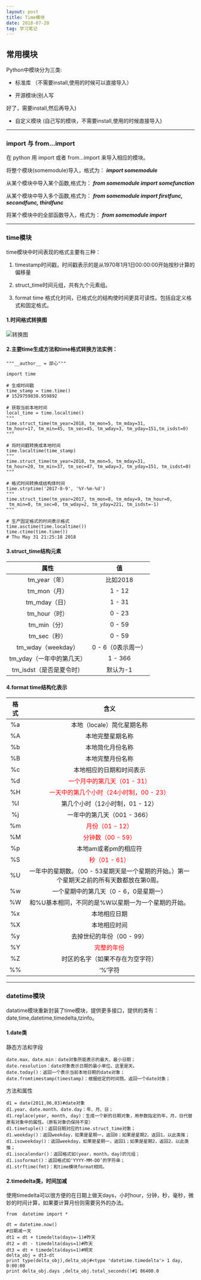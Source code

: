 ```yaml
---
layout: post
title: Time模块
date: 2018-07-20
tag: 学习笔记
---
```

## 常用模块  
Python中模块分为三类:  

-    标准库  （不需要install,使用的时候可以直接导入）

-    开源模块(别人写



好了，需要install,然后再导入)

-    自定义模块  (自己写的模块，不需要install,使用的时候直接导入)  

---

### import 与 from...import  
在 python 用 import 或者 from...import 来导入相应的模块。  

将整个模块(somemodule)导入，格式为： ***import somemodule*** 

从某个模块中导入某个函数,格式为： ***from somemodule import  somefunction***  

从某个模块中导入多个函数,格式为： ***from somemodule import firstfunc, secondfunc, thirdfunc***  

将某个模块中的全部函数导入，格式为： ***from somemodule import***   

---

### time模块  
time模块中时间表现的格式主要有三种：

1. timestamp时间戳，时间戳表示的是从1970年1月1日00:00:00开始按秒计算的偏移量  

2. struct_time时间元组，共有九个元素组。

3. format time 格式化时间，已格式化的结构使时间更具可读性。包括自定义格式和固定格式。  

#### 1.时间格式转换图  
![](http://ogjdtuxan.bkt.clouddn.com/time.png "转换图")  

#### 2.主要time生成方法和time格式转换方法实例：  

	"""__author__ = 邵心"""
	
	import time
	
	# 生成时间戳
	time_stamp = time.time()
	# 1529759838.959892
	
	# 获取当前本地时间
	local_time = time.localtime()
	"""
	time.struct_time(tm_year=2018, tm_mon=5, tm_mday=31, 
	tm_hour=17, tm_min=45, tm_sec=45, tm_wday=3, tm_yday=151,tm_isdst=0)
	"""
	
	# 将时间戳转换成本地时间
	time.localtime(time_stamp)
	"""
	time.struct_time(tm_year=2018, tm_mon=5, tm_mday=31, 
	tm_hour=20, tm_min=37, tm_sec=47, tm_wday=3, tm_yday=151, tm_isdst=0)
	"""
	
	# 格式时间转换成结构体时间
	time.strptime('2017-8-9', '%Y-%m-%d')
	"""
	time.struct_time(tm_year=2017, tm_mon=8, tm_mday=9, tm_hour=0,
	 tm_min=0, tm_sec=0, tm_wday=2, tm_yday=221, tm_isdst=-1)
	"""
	
	# 生产固定格式的时间表示格式
	time.asctime(time.localtime())
	time.ctime(time.time())
	# Thu May 31 21:25:18 2018




#### 3.struct_time结构元素  

|        属性        |      值       |
| :--------------: | :----------: |
|    tm_year（年）    |    比如2018    |
|    tm_mon（月）     |    1 - 12    |
|    tm_mday（日）    |    1 - 31    |
|    tm_hour（时）    |    0 - 23    |
|    tm_min（分）     |    0 - 59    |
|    tm_sec（秒）     |    0 - 59    |
| tm_wday（weekday） | 0 - 6（0表示周一） |
| tm_yday（一年中的第几天） |   1 - 366    |
| tm_isdst（是否是夏令时） |    默认为-1     |



#### 4.format time结构化表示  

|  格式  |                    含义                    |
| :--: | :--------------------------------------: |
|  %a  |             本地（locale）简化星期名称             |
|  %A  |                 本地完整星期名称                 |
|  %b  |                 本地简化月份名称                 |
|  %B  |                 本地完整月份名称                 |
|  %c  |               本地相应的日期和时间表示               |
|  %d  | <font color=ff0000>一个月中的第几天（01 - 31）</font> |
|  %H  | <font color=ff0000>一天中的第几个小时（24小时制，00 - 23）</font> |
|  %I  |           第几个小时（12小时制，01 - 12）           |
|  %j  |            一年中的第几天（001 - 366）            |
|  %m  |  <font color=ff0000>月份（01 - 12）</font>   |
|  %M  |  <font color=ff0000>分钟数（00 - 59）</font>  |
|  %p  |               本地am或者pm的相应符               |
|  %S  |   <font color=ff0000>秒（01 - 61）</font>   |
|  %U  | 一年中的星期数。（00 - 53星期天是一个星期的开始。）第一个星期天之前的所有天数都放在第0周。 |
|  %w  |          一个星期中的第几天（0 - 6，0是星期一）          |
|  %W  |       和%U基本相同，不同的是%W以星期一为一个星期的开始。        |
|  %x  |                  本地相应日期                  |
|  %X  |                  本地相应时间                  |
|  %y  |             去掉世纪的年份（00 - 99）             |
|  %Y  |     <font color=ff0000>完整的年份</font>      |
|  %Z  |             时区的名字（如果不存在为空字符）             |
|  %%  |                  ‘%’字符                   |

---
### datetime模块  
datatime模块重新封装了time模块，提供更多接口，提供的类有：date,time,datetime,timedelta,tzinfo。  

#### 1.date类  

静态方法和字段  

	date.max、date.min：date对象所能表示的最大、最小日期；
	date.resolution：date对象表示日期的最小单位。这里是天。
	date.today()：返回一个表示当前本地日期的date对象；
	date.fromtimestamp(timestamp)：根据给定的时间戮，返回一个date对象；

方法和属性

	d1 = date(2011,06,03)#date对象
	d1.year、date.month、date.day：年、月、日；
	d1.replace(year, month, day)：生成一个新的日期对象，用参数指定的年，月，日代替原有对象中的属性。（原有对象仍保持不变）
	d1.timetuple()：返回日期对应的time.struct_time对象；
	d1.weekday()：返回weekday，如果是星期一，返回0；如果是星期2，返回1，以此类推；
	d1.isoweekday()：返回weekday，如果是星期一，返回1；如果是星期2，返回2，以此类推；
	d1.isocalendar()：返回格式如(year，month，day)的元组；
	d1.isoformat()：返回格式如'YYYY-MM-DD’的字符串；
	d1.strftime(fmt)：和time模块format相同。  


#### 2.timedelta类，时间加减  
使用timedelta可以很方便的在日期上做天days，小时hour，分钟，秒，毫秒，微妙的时间计算，如果要计算月份则需要另外的办法。  


	from  datetime import *
	
	dt = datetime.now()
	#日期减一天
	dt1 = dt + timedelta(days=-1)#昨天
	dt2 = dt - timedelta(days=1)#昨天
	dt3 = dt + timedelta(days=1)#明天
	delta_obj = dt3-dt
	print type(delta_obj),delta_obj#<type 'datetime.timedelta'> 1 day, 0:00:00
	print delta_obj.days ,delta_obj.total_seconds()#1 86400.0
